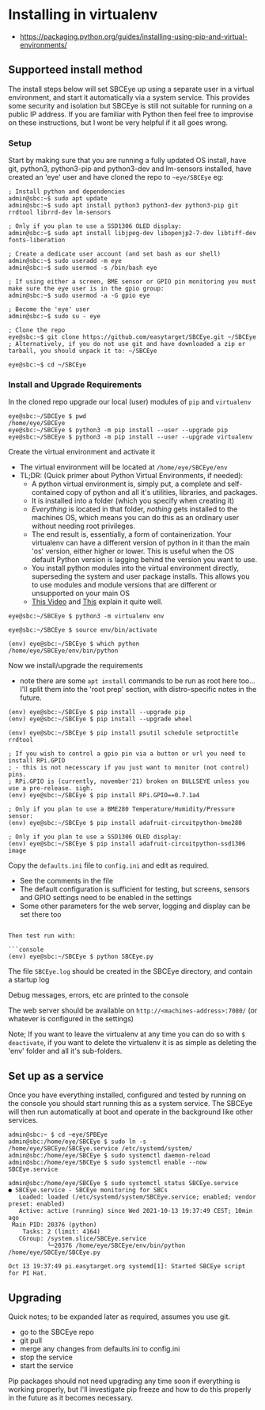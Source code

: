 # Installing in virtualenv
* https://packaging.python.org/guides/installing-using-pip-and-virtual-environments/

## Supporteed install method

The install steps below will set SBCEye up using a separate user in a virtual environment, and start it automatically via a system service. This provides some security and isolation but SBCEye is still not suitable for running on a public IP address. If you are familiar with Python then feel free to improvise on these instructions, but I wont be very helpful if it all goes wrong.

### Setup

Start by making sure that you are running a fully updated OS install, have git, python3, python3-pip and python3-dev and lm-sensors installed, have created an 'eye' user and have cloned the repo to `~eye/SBCEye` eg:

```console
; Install python and dependencies
admin@sbc:~$ sudo apt update
admin@sbc:~$ sudo apt install python3 python3-dev python3-pip git rrdtool librrd-dev lm-sensors

; Only if you plan to use a SSD1306 OLED display:
admin@sbc:~$ sudo apt install libjpeg-dev libopenjp2-7-dev libtiff-dev fonts-liberation

; Create a dedicate user account (and set bash as our shell)
admin@sbc:~$ sudo useradd -m eye
admin@sbc:~$ sudo usermod -s /bin/bash eye

; If using either a screen, BME sensor or GPIO pin monitoring you must make sure the eye user is in the gpio group:
admin@sbc:~$ sudo usermod -a -G gpio eye

; Become the 'eye' user
admin@sbc:~$ sudo su - eye

; Clone the repo
eye@sbc:~$ git clone https://github.com/easytarget/SBCEye.git ~/SBCEye
; Alternatively, if you do not use git and have downloaded a zip or tarball, you should unpack it to: ~/SBCEye

eye@sbc:~$ cd ~/SBCEye
```

### Install and Upgrade Requirements

In the cloned repo upgrade our local (user) modules of `pip` and `virtualenv`
```console
eye@sbc:~/SBCEye $ pwd
/home/eye/SBCEye
eye@sbc:~/SBCEye $ python3 -m pip install --user --upgrade pip
eye@sbc:~/SBCEye $ python3 -m pip install --user --upgrade virtualenv
```

Create the virtual environment and activate it
- The virtual environment will be located at `/home/eye/SBCEye/env`
- TL;DR: (Quick primer about Python Virtual Environments, if needed):
  - A python virtual environment is, simply put, a complete and self-contained copy of python and all it's utilities, libraries, and packages.
  - It is installed into a folder (which you specify when creating it)
  - *Everything* is located in that folder, *nothing* gets installed to the machines OS, which means you can do this as an ordinary user without needing root privileges.
  - The end result is, essentially, a form of containerization. Your virtualenv can have a different version of python in it than the main 'os' version, either higher or lower. This is useful when the OS default Python version is lagging behind the version you want to use.
  - You install python modules into the virtual environment directly, superseding the system and user package installs. This allows you to use modules and module versions that are different or unsupported on your main OS
  - [This Video](https://www.youtube.com/watch?v=N5vscPTWKOk) and [This](https://www.youtube.com/watch?v=4jt9JPoIDpY) explain it quite well.

```console
eye@sbc:~/SBCEye $ python3 -m virtualenv env

eye@sbc:~/SBCEye $ source env/bin/activate

(env) eye@sbc:~/SBCEye $ which python
/home/eye/SBCEye/env/bin/python
```

Now we install/upgrade the requirements
- note there are some `apt install` commands to be run as root here too... I'll split them into the 'root prep' section, with distro-specific notes in the future.
```console
(env) eye@sbc:~/SBCEye $ pip install --upgrade pip
(env) eye@sbc:~/SBCEye $ pip install --upgrade wheel

(env) eye@sbc:~/SBCEye $ pip install psutil schedule setproctitle rrdtool

; If you wish to control a gpio pin via a button or url you need to install RPi.GPIO
; - this is not necesscary if you just want to monitor (not control) pins.
; RPi.GPIO is (currently, november'21) broken on BULLSEYE unless you use a pre-release. sigh. 
(env) eye@sbc:~/SBCEye $ pip install RPi.GPIO==0.7.1a4

; Only if you plan to use a BME280 Temperature/Humidity/Pressure sensor:
(env) eye@sbc:~/SBCEye $ pip install adafruit-circuitpython-bme280

; Only if you plan to use a SSD1306 OLED display:
(env) eye@sbc:~/SBCEye $ pip install adafruit-circuitpython-ssd1306 image
```

Copy the `defaults.ini` file to `config.ini` and edit as required.
- See the comments in the file
- The default configuration is sufficient for testing, but screens, sensors and GPIO settings need to be enabled in the settings
- Some other parameters for the web server, logging and display can be set there too
```

Then test run with:

```console
(env) eye@sbc:~/SBCEye $ python SBCEye.py
```
The file `SBCEye.log` should be created in the SBCEye directory, and contain a startup log

Debug messages, errors, etc are printed to the console

The web server should be available on `http://<machines-address>:7080/` (or whatever is configured in the settings)

Note; If you want to leave the virtualenv at any time you can do so with `$ deactivate`, if you want to delete the virtualenv it is as simple as deleting the 'env' folder and all it's sub-folders.

## Set up as a service

Once you have everything installed, configured and tested by running on the console you should start running this as a system service. The SBCEye will then run automatically at boot and operate in the background like other services.

```console
admin@sbc:~ $ cd ~eye/SPBEye
admin@sbc:/home/eye/SBCEye $ sudo ln -s /home/eye/SBCEye/SBCEye.service /etc/systemd/system/
admin@sbc:/home/eye/SBCEye $ sudo systemctl daemon-reload
admin@sbc:/home/eye/SBCEye $ sudo systemctl enable --now SBCEye.service

admin@sbc:/home/eye/SBCEye $ sudo systemctl status SBCEye.service
● SBCEye.service - SBCEye monitoring for SBCs
   Loaded: loaded (/etc/systemd/system/SBCEye.service; enabled; vendor preset: enabled)
   Active: active (running) since Wed 2021-10-13 19:37:49 CEST; 10min ago
 Main PID: 20376 (python)
    Tasks: 2 (limit: 4164)
   CGroup: /system.slice/SBCEye.service
           └─20376 /home/eye/SBCEye/env/bin/python /home/eye/SBCEye/SBCEye.py

Oct 13 19:37:49 pi.easytarget.org systemd[1]: Started SBCEye script for PI Hat.
```

## Upgrading
Quick notes; to be expanded later as required, assumes you use git.
- go to the SBCEye repo
- git pull
- merge any changes from defaults.ini to config.ini
- stop the service
- start the service

Pip packages should not need upgrading any time soon if everything is working properly, but I'll investigate pip freeze and how to do this properly in the future as it becomes necessary.
